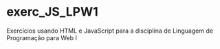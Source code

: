 # exerc_JS_LPW1
Exercícios usando HTML e JavaScript para a disciplina de Linguagem de Programação para Web I
